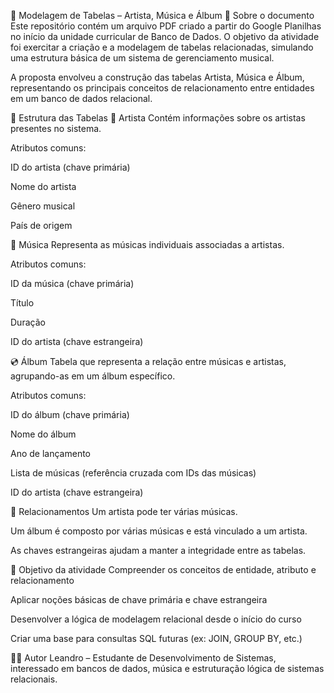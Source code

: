 🎼 Modelagem de Tabelas – Artista, Música e Álbum
📄 Sobre o documento
Este repositório contém um arquivo PDF criado a partir do Google Planilhas no início da unidade curricular de Banco de Dados. O objetivo da atividade foi exercitar a criação e a modelagem de tabelas relacionadas, simulando uma estrutura básica de um sistema de gerenciamento musical.

A proposta envolveu a construção das tabelas Artista, Música e Álbum, representando os principais conceitos de relacionamento entre entidades em um banco de dados relacional.

🧱 Estrutura das Tabelas
👤 Artista
Contém informações sobre os artistas presentes no sistema.

Atributos comuns:

ID do artista (chave primária)

Nome do artista

Gênero musical

País de origem

🎵 Música
Representa as músicas individuais associadas a artistas.

Atributos comuns:

ID da música (chave primária)

Título

Duração

ID do artista (chave estrangeira)

💿 Álbum
Tabela que representa a relação entre músicas e artistas, agrupando-as em um álbum específico.

Atributos comuns:

ID do álbum (chave primária)

Nome do álbum

Ano de lançamento

Lista de músicas (referência cruzada com IDs das músicas)

ID do artista (chave estrangeira)

🔗 Relacionamentos
Um artista pode ter várias músicas.

Um álbum é composto por várias músicas e está vinculado a um artista.

As chaves estrangeiras ajudam a manter a integridade entre as tabelas.

🎯 Objetivo da atividade
Compreender os conceitos de entidade, atributo e relacionamento

Aplicar noções básicas de chave primária e chave estrangeira

Desenvolver a lógica de modelagem relacional desde o início do curso

Criar uma base para consultas SQL futuras (ex: JOIN, GROUP BY, etc.)



👨‍💻 Autor
Leandro – Estudante de Desenvolvimento de Sistemas, interessado em bancos de dados, música e estruturação lógica de sistemas relacionais.
